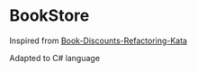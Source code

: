 # BookStore

Inspired from [Book-Discounts-Refactoring-Kata](https://github.com/codecop/Book-Discounts-Refactoring-Kata)

Adapted to C# language